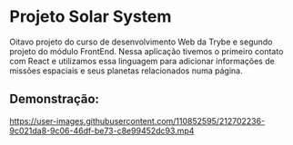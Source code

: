 # Projeto Solar System #

Oitavo projeto do curso de desenvolvimento Web da Trybe e segundo projeto do módulo FrontEnd. Nessa aplicação tivemos o primeiro contato com React e utilizamos essa linguagem para adicionar informações de missões espaciais e seus planetas relacionados numa página.

## Demonstração: ##

https://user-images.githubusercontent.com/110852595/212702236-9c021da8-9c06-46df-be73-c8e99452dc93.mp4

<!-- Olá, Tryber!
Esse é apenas um arquivo inicial para o README do seu projeto no qual você pode customizar e reutilizar todas as vezes que for executar o trybe-publisher.

Para deixá-lo com a sua cara, basta alterar o seguinte arquivo da sua máquina: ~/.student-repo-publisher/custom/_NEW_README.md

É essencial que você preencha esse documento por conta própria, ok?
Não deixe de usar nossas dicas de escrita de README de projetos, e deixe sua criatividade brilhar!
:warning: IMPORTANTE: você precisa deixar nítido:
- quais arquivos/pastas foram desenvolvidos por você; 
- quais arquivos/pastas foram desenvolvidos por outra pessoa estudante;
- quais arquivos/pastas foram desenvolvidos pela Trybe.
-->
